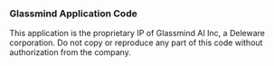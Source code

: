 <!-- @format -->

### Glassmind Application Code

This application is the proprietary IP of Glassmind AI Inc, a Deleware corporation.
Do not copy or reproduce any part of this code without authorization from the company.

